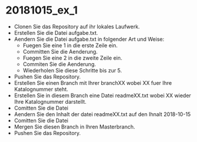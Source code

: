 # 20181015_ex_1

* Clonen Sie das Repository auf ihr lokales Laufwerk.
* Erstellen Sie die Datei aufgabe.txt.
* Aendern Sie die Datei aufgabe.txt in folgender Art und Weise:
  * Fuegen Sie eine 1 in die erste Zeile ein.
  * Committen Sie die Aenderung.
  * Fuegen Sie eine 2 in die zweite Zeile ein.
  * Commiten Sie die Aenderung.
  * Wiederholen Sie diese Schritte bis zur 5.
* Pushen Sie das Repository.
* Erstellen Sie einen Branch mit Ihrer branchXX wobei XX fuer Ihre Katalognummer steht.
* Erstellen Sie in diesem Branch eine Datei readmeXX.txt wobei XX wieder Ihre Katalognummer darstellt.
* Comitten Sie die Datei
* Aendern Sie den Inhalt der datei readmeXX.txt auf den Ihnalt 2018-10-15
* Comitten Sie die Datei
* Mergen Sie diesen Branch in Ihren Masterbranch.
* Pushen Sie das Repository.
